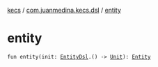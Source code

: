 [kecs](../index.md) / [com.juanmedina.kecs.dsl](index.md) / [entity](./entity.md)

# entity

`fun entity(init: `[`EntityDsl`](-entity-dsl/index.md)`.() -> `[`Unit`](https://kotlinlang.org/api/latest/jvm/stdlib/kotlin/-unit/index.html)`): `[`Entity`](../com.juanmedina.kecs.entity/-entity/index.md)